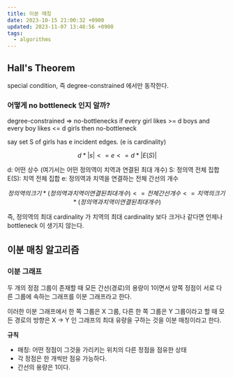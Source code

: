 ```yaml
---
title: 이분 매칭
date: 2023-10-15 21:00:32 +0900
updated: 2023-11-07 13:48:56 +0900
tags:
  - algorithms
---
```


## Hall's Theorem

special condition, 즉 degree-constrained 에서만 동작한다.

### 어떻게 no bottleneck 인지 알까?

degree-constrained => no-bottlenecks
if every girl likes >= d boys and every boy likes <= d girls then no-bottleneck

say set S of girls has e incident edges. (e is cardinality)

$$d * |s| <= e <= d * |E(S)|$$

d: 어떤 상수 (여기서는 어떤 정의역이 치역과 연결된 최대 개수)
S: 정의역 전체 집합
E(S): 치역 전체 집합
e: 정의역과 치역을 연결하는 전체 간선의 개수

$$정의역의 크기 * (정의역과 치역이 연결된 최대 개수) <= 전체 간선 개수 <= 치역의 크기 * (정의역과 치역이 연결된 최대 개수)$$

즉, 정의역의 최대 cardinality 가 치역의 최대 cardinality 보다 크거나 같다면 언제나 bottleneck 이 생기지 않는다. 

## 이분 매칭 알고리즘

### 이분 그래프

두 개의 정점 그룹이 존재할 때 모든 간선(경로)의 용량이 1이면서 양쪽 정점이 서로 다른 그룹에 속하는 그래프를 이분 그래프라고 한다.

이러한 이분 그래프에서 한 쪽 그룹은 X 그룹, 다른 한 쪽 그룹은 Y 그룹이라고 할 때 모든 경로의 방향은 X -> Y 인 그래프의 최대 유량을 구하는 것을 이분 매칭이라고 한다.

**규칙**

- 매칭: 어떤 정점이 그것을 가리키는 위치의 다른 정점을 점유한 상태
- 각 정점은 한 개씩만 점유 가능하다.
- 간선의 용량은 1이다.
